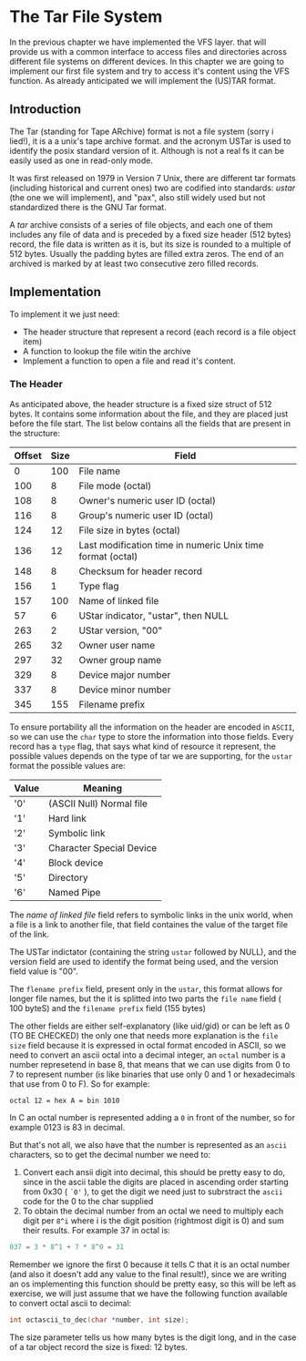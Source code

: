 # The Tar File System

In the previous chapter we have implemented the VFS layer. that will provide us with a common interface to access files and directories across different file systems on different devices. In this chapter we are going to implement our first file system and try to access it's content using the VFS function. As already anticipated we will implement the (US)TAR format.

## Introduction

The Tar (standing for Tape ARchive)  format is not a file system (sorry i lied!), it is a a unix's tape archive format. and the acronym USTar is used to identify the posix standard version of it. Although is not a real fs it can be easily used as one in read-only mode. 

It was first released on 1979 in Version 7 Unix, there are different tar formats (including historical and current ones) two are codified into standards: *ustar* (the one we will implement), and "pax", also still widely used but not standardized there is the GNU Tar format. 

A *tar* archive consists of a series of file objects, and each one of them includes any file of data and is preceded by a fixed size header (512 bytes) record, the file data is written as it is, but its size is rounded to a multiple of 512 bytes. Usually the padding bytes are filled extra zeros. The end of an archived is marked by at least two consecutive zero filled records.

## Implementation

To implement it we just need: 

* The header structure that represent a record (each record is a file object item)
* A function to lookup the file witin the archive
* Implement a function to open a file and read it's content.

### The Header

As anticipated above, the header structure is a fixed size struct of 512 bytes. It contains some information about the file, and they are placed just before the file start. The list below contains all the fields that are present in the structure: 

| Offset | Size |  Field     |
|--------|------|------------|
| 0   | 100	| File name |
| 100 | 8 	| File mode (octal) |
| 108 | 8 	| Owner's numeric user ID (octal) |
| 116 | 8 	| Group's numeric user ID (octal) |
| 124 | 12 	| File size in bytes (octal) |
| 136 | 12 	| Last modification time in numeric Unix time format (octal) |
| 148 | 8 	| Checksum for header record |
| 156 | 1 	| Type flag |
| 157 | 100 | Name of linked file |
| 57  | 6 	| UStar indicator, "ustar", then NULL |
| 263 | 2 	| UStar version, "00" |
| 265 |	32 	| Owner user name |
| 297 |	32 	| Owner group name |
| 329 |	8 	| Device major number |
| 337 |	8 	| Device minor number |
| 345 |	155 | Filename prefix |

To ensure portability all the information on the header are encoded in `ASCII`, so we can use the `char` type to store the information into those fields. Every record has a `type` flag, that says what kind of resource it represent, the possible values depends on the type of tar we are supporting, for the `ustar` format the possible values are: 

| Value | Meaning |
|-------|---------|
| '0'   | (ASCII Null)  Normal file |
| '1'   | Hard link |
| '2'   | Symbolic link | 
| '3'   | Character Special Device |
| '4'   | Block device |
| '5'   | Directory |
| '6'   | Named Pipe |

The _name of linked file_ field refers to symbolic links in the unix world, when a file is a link to another file, that field containes the value of the target file of the link.

The USTar indictator (containing the string `ustar` followed by NULL), and the version field are used to identify the format being used, and the version field value is "00". 

The `flename prefix` field, present only in the `ustar`, this format allows for longer file names, but the it is splitted into two parts the `file name` field ( 100 byteS) and the `filename prefix` field (155 bytes)

The other fields are either self-explanatory (like uid/gid) or can be left as 0 (TO BE CHECKED) the only one that needs more explanation is the `file size` field because it is expressed in octal format encoded in ASCII, so we need to convert an ascii octal into a decimal integer, an `octal` number is a number represetend in base 8, that means that we can use digits from 0 to 7 to represent number (is like binaries that use only 0 and 1 or hexadecimals that use from 0 to F). So for example:

```
octal 12 = hex A = bin 1010
```

In C an octal number is represented adding a `0` in front of the number, so for example 0123 is 83 in decimal.

But that's not all, we also have that the number is represented as an `ascii` characters, so to get the decimal number we need to: 

1. Convert each ansii digit into decimal, this should be pretty easy to do, since in the ascii table the digits are placed in ascending order starting from 0x30 ( `´0'` ), to get the digit we need just to subrstract the `ascii` code for the 0 to the char supplied
2.  To obtain the decimal number from an octal we need to multiply each digit per `8^i` where i is the digit position (rightmost digit is 0) and sum their results. For example 37 in octal is: 

```c
037 = 3 * 8^1 + 7 * 8^0 = 31
```

Remember we ignore the first 0 because it tells C that it is an octal number (and also it doesn't add any value to the final result!), since we are writing an os implementing this function should be pretty easy, so this will be left as exercise, we will just assume that we have the following function available to convert octal ascii to decimal: 


```c
int octascii_to_dec(char *number, int size);
```

The size parameter tells us how many bytes is the digit long, and in the case of a tar object record the size is fixed: 12 bytes.
